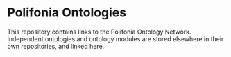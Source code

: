 # Polifonia Ontologies

This repository contains links to the Polifonia Ontology Network. Independent ontologies and ontology modules are stored elsewhere in their own repositories, and linked here. 

